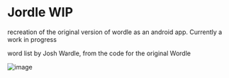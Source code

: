 # Jordle WIP
 recreation of the original version of wordle as an android app. Currently a work in progress

 word list by Josh Wardle, from the code for the original Wordle

![image](https://github.com/JoeChenard/Jordle-WIP/assets/12203494/f9c4f3ee-3628-45e6-b613-488a7ace1de9)
